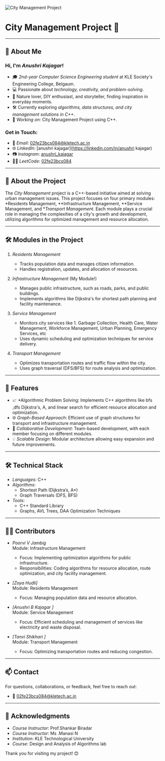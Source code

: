 ![City Management Project](https://example.com/city-management-cpp-project-front-page.jpg)
# City Management Project 🌆  



---

## 👋 About Me  

### Hi, I'm *Anushri Kajagar*!  
- 🎓 *2nd-year Computer Science Engineering student* at KLE Society's Engineering College, Belgaum.  
- 💻 Passionate about *technology, creativity, and problem-solving*.  
- 🌿 Nature lover, DIY enthusiast, and storyteller, finding inspiration in everyday moments.  
- 🛠 Currently exploring *algorithms, data structures, and city management solutions in C++*.  
- 🔭 *Working on*: City Management Project using C++.  

### Get in Touch:  
- 📧 *Email*: [02fe23bcs084@kletech.ac.in](mailto:02fe23bcs084@kletech.ac.in)  
- 🌐 *LinkedIn*: [anushri kajagar](https://linkedin.com/in/anushri kajagar)  
- 📷 *Instagram*: [anushri_kajagar](https://instagram.com/anushri_kajagar)  
- 👩‍💻 *LeetCode*: [02fe23bcs084](https://leetcode.com/02fe23bcs084)  

---

## 🌟 About the Project  

The *City Management* project is a C++-based initiative aimed at solving urban management issues. This project focuses on four primary modules: *Residents Management, **Infrastructure Management, **Service Management, and **Transport Management*. Each module plays a crucial role in managing the complexities of a city's growth and development, utilizing algorithms for optimized management and resource allocation.  

---

## 🛠 Modules in the Project  

1. *Residents Management*  
   - Tracks population data and manages citizen information.  
   - Handles registration, updates, and allocation of resources.  

2. *Infrastructure Management* (My Module!)  
   - Manages public infrastructure, such as roads, parks, and public buildings.  
   - Implements algorithms like Dijkstra's for shortest path planning and facility maintenance.  

3. *Service Management*  
   - Monitors city services like 1. Garbage Collection, Health Care, Water Management, Workforce Management, Urban Planning, Emergency Services,  etc
   - Uses dynamic scheduling and optimization techniques for service delivery.  

4. *Transport Management*  
   - Optimizes transportation routes and traffic flow within the city.  
   - Uses graph traversal (DFS/BFS) for route analysis and optimization.  

---

## 🚀 Features  

- 📈 *Algorithmic Problem Solving: Implements C++ algorithms like bfs ,dfs Dijkstra's, A, and linear search for efficient resource allocation and optimization.  
- 🌐 *Graph-Based Approach*: Efficient use of graph structures for transport and infrastructure management.  
- 🤝 *Collaborative Development*: Team-based development, with each member focusing on different modules.  
- 💡 *Scalable Design*: Modular architecture allowing easy expansion and future improvements.  

---

## 🛠 Technical Stack  

- *Languages*: C++  
- *Algorithms*:  
  - Shortest Path (Dijkstra’s, A*)  
  - Graph Traversals (DFS, BFS)  
- *Tools*:  
  - C++ Standard Library  
  - Graphs, AVL Trees, DAA Optimization Techniques  

---

## 👨‍💻 Contributors  

- *Poorvi V Jambig*  
   Module: Infrastructure Management  
   - Focus: Implementing optimization algorithms for public infrastructure.  
   - Responsibilities: Coding algorithms for resource allocation, route optimization, and city facility management.  

- *[Zoya Hudli]*  
   Module: Residents Management  
   - Focus: Managing population data and resource allocation.  

- *[Anushri B Kajagar ]*  
   Module: Service Management  
   - Focus: Efficient scheduling and management of services like electricity and waste disposal.  

- *[Tanvi Shikhari ]*  
   Module: Transport Management  
   - Focus: Optimizing transportation routes and reducing congestion.  

---

## 📫 Contact  

For questions, collaborations, or feedback, feel free to reach out:  
- 📧 [02fe23bcs084@kletech.ac.in](mailto:02fe23bcs084@kletech.ac.in)  

---

## 🌟 Acknowledgments  

- *Course Instructor*: Prof.Shankar Biradar
- *Course Instructor*: Ms .Manasi N   
- *Institution*: KLE Technological University  
- *Course*: Design and Analysis of Algorithms lab 

Thank you for visiting my project! 😊
